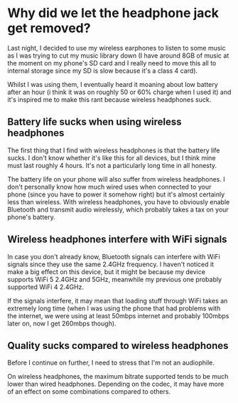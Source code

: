 # Why did we let the headphone jack get removed?

Last night, I decided to use my wireless earphones to listen to some music as I was trying to cut my music library down (I have around 8GB of music at the moment on my phone's SD card and I really need to move this all to internal storage since my SD is slow because it's a class 4 card).

Whilst I was using them, I eventually heard it moaning about low battery after an hour (i think it was on roughly 50 or 60% charge when I used it) and it's inspired me to make this rant because wireless headphones suck.

## Battery life sucks when using wireless headphones

The first thing that I find with wireless headphones is that the battery life sucks. I don't know whether it's like this for all devices, but I think mine must last roughly 4 hours. It's not a particularly long time in all honesty.

The battery life on your phone will also suffer from wireless headphones. I don't personally know how much wired uses when connected to your phone (since you have to power it somehow right) but it's almost certainly less than wireless. With wireless headphones, you have to obviously enable Bluetooth and transmit audio wirelessly, which probably takes a tax on your phone's battery.

## Wireless headphones interfere with WiFi signals

In case you don't already know, Bluetooth signals can interfere with WiFi signals since they use the same 2.4GHz frequency. I haven't noticed it make a big effect on this device, but it might be because my device supports WiFi 5 2.4GHz and 5GHz, meanwhile my previous one probably supported WiFi 4 2.4GHz.

If the signals interfere, it may mean that loading stuff through WiFi takes an extremely long time (when I was using the phone that had problems with the internet, we were using at least 50mbps internet and probably 100mbps later on, now I get 260mbps though).

## Quality sucks compared to wireless headphones

Before I continue on further, I need to stress that I'm not an audiophile.

On wireless headphones, the maximum bitrate supported tends to be much lower than wired headphones. Depending on the codec, it may have more of an effect on some combinations compared to others.

